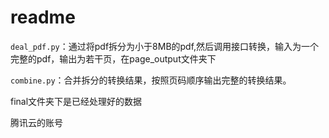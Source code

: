 # readme

`deal_pdf.py`：通过将pdf拆分为小于8MB的pdf,然后调用接口转换，输入为一个完整的pdf，输出为若干页，在page_output文件夹下

`combine.py`：合并拆分的转换结果，按照页码顺序输出完整的转换结果。

final文件夹下是已经处理好的数据





腾讯云的账号

